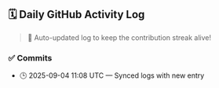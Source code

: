 ## 🗓️ Daily GitHub Activity Log

> 🤖 Auto-updated log to keep the contribution streak alive!

### ✅ Commits

- 🕒 2025-09-04 11:08 UTC — Synced logs with new entry

